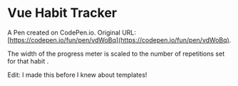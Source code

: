 # Vue Habit Tracker

A Pen created on CodePen.io. Original URL: [https://codepen.io/fun/pen/vdWoBq](https://codepen.io/fun/pen/vdWoBq).

The width of the progress meter is scaled to the number of repetitions set for that habit .

Edit: I made this before I knew about templates!
